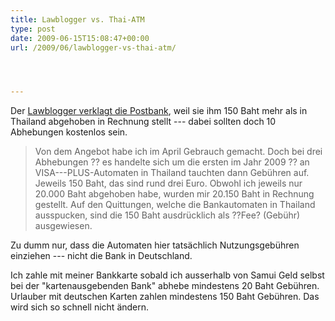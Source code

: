```yaml
---
title: Lawblogger vs. Thai-ATM
type: post
date: 2009-06-15T15:08:47+00:00
url: /2009/06/lawblogger-vs-thai-atm/




---
```

Der [Lawblogger verklagt die Postbank][1], weil sie ihm 150 Baht mehr als in Thailand abgehoben in Rechnung stellt --- dabei sollten doch 10 Abhebungen kostenlos sein.

> Von dem Angebot habe ich im April Gebrauch gemacht. Doch bei drei Abhebungen ?? es handelte sich um die ersten im Jahr 2009 ?? an <span class="caps">VISA</span>---<span class="caps">PLUS</span>-Automaten in Thailand tauchten dann Gebühren auf. Jeweils 150 Baht, das sind rund drei Euro. Obwohl ich jeweils nur 20.000 Baht abgehoben habe, wurden mir 20.150 Baht in Rechnung gestellt. Auf den Quittungen, welche die Bankautomaten in Thailand ausspucken, sind die 150 Baht ausdrücklich als ??Fee? (Gebühr) ausgewiesen.

Zu dumm nur, dass die Automaten hier tatsächlich Nutzungsgebühren einziehen --- nicht die Bank in Deutschland.

Ich zahle mit meiner Bankkarte sobald ich ausserhalb von Samui Geld selbst bei der "kartenausgebenden Bank" abhebe mindestens 20 Baht Gebühren. Urlauber mit deutschen Karten zahlen mindestens 150 Baht Gebühren. Das wird sich so schnell nicht ändern.

 [1]: http://www.lawblog.de/index.php/archives/2009/06/15/hurra-ich-darf-auch-mal-klagen/
